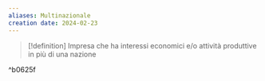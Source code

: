 ```yaml
---
aliases: Multinazionale
creation date: 2024-02-23
---
```


>[!definition]
>Impresa che ha interessi economici e/o attività produttive in più di una nazione

^b0625f
